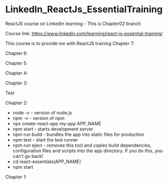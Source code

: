 # LinkedIn_ReactJs_EssentialTraining

ReactJS course on LinkedIn learning - This is Chapter02 branch

Course link:
https://www.linkedin.com/learning/react-js-essential-training/

This course is to provide me with ReactJS training
Chapter 7:

Chapter 6:

Chapter 5:

Chapter 4:

Chapter 3:

Test

Chapter 2:

- node -v - version of node.js
- npm -v - version of npm
- npx create-react-app my-app APP_NAME
- npm start - starts development server
- npm run build - bundles the app into static files for production
- npm test - start the test runner
- npm run eject - removes this tool and copies build dependencies, configuration files and scripts into the app directory. If you do this, you can't go back!
- cd react-essentials(APP_NAME)
- npm start

Chapter 1:
